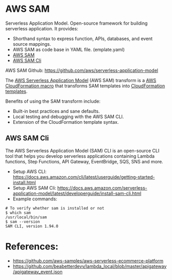 # AWS SAM 
Serverless Application Model. Open-source framework for building serverless application. It provides:
- Shorthand syntax to express function, APIs, databases, and event source mappings.
- AWS SAM as code base in YAML file. (emplate.yaml)
- [AWS SAM](https://github.com/aws/serverless-application-model) 
- [AWS SAM Cli](https://github.com/aws/aws-sam-cli)

AWS SAM Github: https://github.com/aws/serverless-application-model

The [AWS Serverless Application Model](https://aws.amazon.com/serverless/sam/) (AWS SAM) transform is a [AWS CloudFormation macro](https://docs.aws.amazon.com/AWSCloudFormation/latest/UserGuide/template-macros.html) that transforms SAM templates into [CloudFormation templates](https://docs.aws.amazon.com/AWSCloudFormation/latest/UserGuide/template-anatomy.html).

Benefits of using the SAM transform include:

- Built-in best practices and sane defaults.
- Local testing and debugging with the AWS SAM CLI.
- Extension of the CloudFormation template syntax.

## AWS SAM Cli
The AWS Serverless Application Model (SAM) CLI is an open-source CLI tool that helps you develop serverless applications containing Lambda functions, Step Functions, API Gateway, EventBridge, SQS, SNS and more.

- Setup AWS CLI: https://docs.aws.amazon.com/cli/latest/userguide/getting-started-install.html
- Setup AWS SAM Cli: https://docs.aws.amazon.com/serverless-application-model/latest/developerguide/install-sam-cli.html
- Example commands:
```
# To verify whether sam is installed or not
$ which sam
/usr/local/bin/sam
$ sam --version
SAM CLI, version 1.94.0
```

# References:
- https://github.com/aws-samples/aws-serverless-ecommerce-platform
- https://github.com/beabetterdevv/lambda_local/blob/master/apigateway/apigateway_event.json